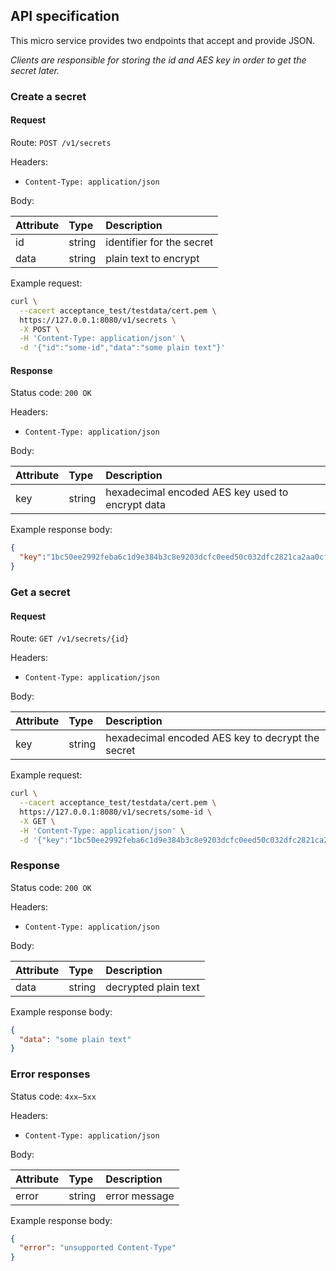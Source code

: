## API specification

This micro service provides two endpoints that accept and provide JSON.

_Clients are responsible for storing the id and AES key in order to get the secret later._

### Create a secret

#### Request

Route: `POST /v1/secrets`

Headers:

- `Content-Type: application/json`

Body:

| Attribute | Type   | Description               |
|:----------|:-------|:--------------------------|
| id        | string | identifier for the secret |
| data      | string | plain text to encrypt     |

Example request:
```bash
curl \
  --cacert acceptance_test/testdata/cert.pem \
  https://127.0.0.1:8080/v1/secrets \
  -X POST \
  -H 'Content-Type: application/json' \
  -d '{"id":"some-id","data":"some plain text"}'
```

#### Response

Status code: `200 OK`

Headers:

- `Content-Type: application/json`

Body:

| Attribute | Type   | Description                                      |
|:----------|:-------|:-------------------------------------------------|
| key       | string | hexadecimal encoded AES key used to encrypt data |

Example response body:
```json
{
  "key":"1bc50ee2992feba6c1d9e384b3c8e9203dcfc0eed50c032dfc2821ca2aa0cfa5",
}
```

### Get a secret

#### Request

Route: `GET /v1/secrets/{id}`

Headers:

- `Content-Type: application/json`

Body:

| Attribute | Type   | Description                                       |
|:----------|:-------|:--------------------------------------------------|
| key       | string | hexadecimal encoded AES key to decrypt the secret |

Example request:
```bash
curl \
  --cacert acceptance_test/testdata/cert.pem \
  https://127.0.0.1:8080/v1/secrets/some-id \
  -X GET \
  -H 'Content-Type: application/json' \
  -d '{"key":"1bc50ee2992feba6c1d9e384b3c8e9203dcfc0eed50c032dfc2821ca2aa0cfa5"}'
```

### Response

Status code: `200 OK`

Headers:

- `Content-Type: application/json`

Body:

| Attribute | Type   | Description          |
|:----------|:-------|:---------------------|
| data      | string | decrypted plain text |

Example response body:
```json
{
  "data": "some plain text"
}
```

### Error responses

Status code: `4xx–5xx`

Headers:

- `Content-Type: application/json`

Body:

| Attribute | Type   | Description   |
|:----------|:-------|:--------------|
| error     | string | error message |

Example response body:
```json
{
  "error": "unsupported Content-Type"
}
```
